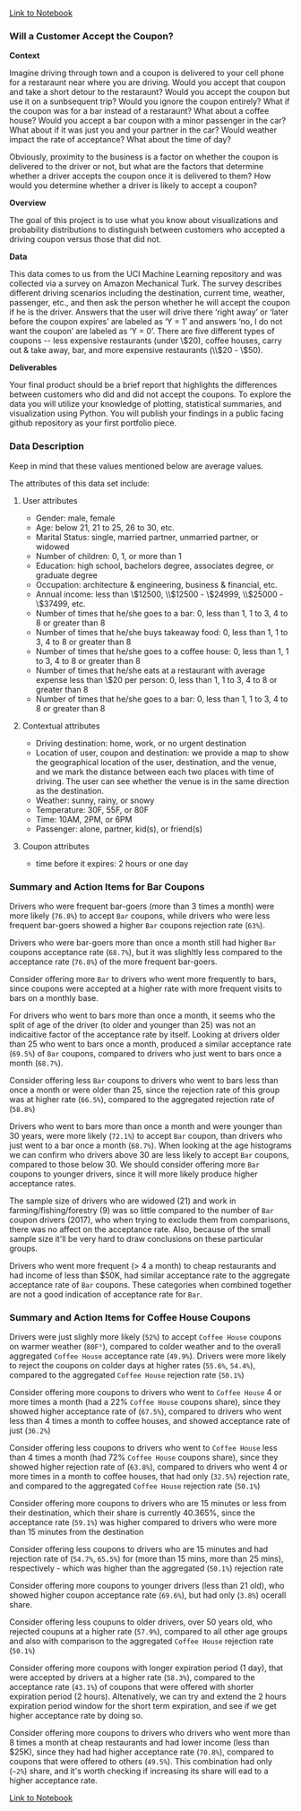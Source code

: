 [Link to Notebook](https://github.com/benharosh/berkeley-ml-1/blob/main/assignment_5_1_starter/prompt.ipynb)

### Will a Customer Accept the Coupon?

**Context**

Imagine driving through town and a coupon is delivered to your cell phone for a restaraunt near where you are driving. Would you accept that coupon and take a short detour to the restaraunt? Would you accept the coupon but use it on a sunbsequent trip? Would you ignore the coupon entirely? What if the coupon was for a bar instead of a restaraunt? What about a coffee house? Would you accept a bar coupon with a minor passenger in the car? What about if it was just you and your partner in the car? Would weather impact the rate of acceptance? What about the time of day?

Obviously, proximity to the business is a factor on whether the coupon is delivered to the driver or not, but what are the factors that determine whether a driver accepts the coupon once it is delivered to them? How would you determine whether a driver is likely to accept a coupon?

**Overview**

The goal of this project is to use what you know about visualizations and probability distributions to distinguish between customers who accepted a driving coupon versus those that did not.

**Data**

This data comes to us from the UCI Machine Learning repository and was collected via a survey on Amazon Mechanical Turk. The survey describes different driving scenarios including the destination, current time, weather, passenger, etc., and then ask the person whether he will accept the coupon if he is the driver. Answers that the user will drive there ‘right away’ or ‘later before the coupon expires’ are labeled as ‘Y = 1’ and answers ‘no, I do not want the coupon’ are labeled as ‘Y = 0’.  There are five different types of coupons -- less expensive restaurants (under \\$20), coffee houses, carry out & take away, bar, and more expensive restaurants (\\$20 - \\$50). 

**Deliverables**

Your final product should be a brief report that highlights the differences between customers who did and did not accept the coupons.  To explore the data you will utilize your knowledge of plotting, statistical summaries, and visualization using Python. You will publish your findings in a public facing github repository as your first portfolio piece.

### Data Description
Keep in mind that these values mentioned below are average values.

The attributes of this data set include:
1. User attributes
    -  Gender: male, female
    -  Age: below 21, 21 to 25, 26 to 30, etc.
    -  Marital Status: single, married partner, unmarried partner, or widowed
    -  Number of children: 0, 1, or more than 1
    -  Education: high school, bachelors degree, associates degree, or graduate degree
    -  Occupation: architecture & engineering, business & financial, etc.
    -  Annual income: less than \\$12500, \\$12500 - \\$24999, \\$25000 - \\$37499, etc.
    -  Number of times that he/she goes to a bar: 0, less than 1, 1 to 3, 4 to 8 or greater than 8
    -  Number of times that he/she buys takeaway food: 0, less than 1, 1 to 3, 4 to 8 or greater
    than 8
    -  Number of times that he/she goes to a coffee house: 0, less than 1, 1 to 3, 4 to 8 or
    greater than 8
    -  Number of times that he/she eats at a restaurant with average expense less than \\$20 per
    person: 0, less than 1, 1 to 3, 4 to 8 or greater than 8
    -  Number of times that he/she goes to a bar: 0, less than 1, 1 to 3, 4 to 8 or greater than 8
    

2. Contextual attributes
    - Driving destination: home, work, or no urgent destination
    - Location of user, coupon and destination: we provide a map to show the geographical
    location of the user, destination, and the venue, and we mark the distance between each
    two places with time of driving. The user can see whether the venue is in the same
    direction as the destination.
    - Weather: sunny, rainy, or snowy
    - Temperature: 30F, 55F, or 80F
    - Time: 10AM, 2PM, or 6PM
    - Passenger: alone, partner, kid(s), or friend(s)


3. Coupon attributes
    - time before it expires: 2 hours or one day
    
### Summary and Action Items for Bar Coupons

Drivers who were frequent bar-goers (more than 3 times a month) were more likely (`76.8%`) to accept `Bar` coupons, while drivers who were less frequent bar-goers showed a higher `Bar` coupons rejection rate (`63%`).

Drivers who were bar-goers more than once a month still had higher `Bar` coupons acceptance rate (`68.7%`), but it was slighltly less compared to the acceptance rate (`76.8%`) of the more frequent bar-goers.

Consider offering more `Bar` to drivers who went more frequently to bars, since coupons were accepted at a higher rate with more frequent visits to bars on a monthly base. 

For drivers who went to bars more than once a month, it seems who the split of age of the driver (to older and younger than 25) was not an indicaitive factor of the acceptance rate by itself. Looking at drivers older than 25 who went to bars once a month, produced a similar acceptance rate (`69.5%`) of `Bar` coupons, compared to drivers who just went to bars once a month (`68.7%`).

Consider offering less `Bar` coupons to drivers who went to bars less than once a month or were older than 25, since the rejection rate of this group was at higher rate (`66.5%`), compared to the aggregated rejection rate of (`58.8%`)

Drivers who went to bars more than once a month and were younger than 30 years, were more likely (`72.1%`) to accept `Bar` coupon, than drivers who just went to a bar once a month (`68.7%`). When looking at the age histograms we can confirm who drivers above 30 are less likely to accept `Bar` coupons, compared to those below 30. We should consider offering more `Bar` coupons to younger drivers, since it will more likely produce higher acceptance rates.

The sample size of drivers who are widowed (21) and work in farming/fishing/forestry (9) was so little compared to the number of `Bar` coupon drivers (2017), who when trying to exclude them from comparisons, there was no affect on the acceptance rate. Also, because of the small sample size it'll be very hard to draw conclusions on these particular groups.

Drivers who went more frequent (> 4 a month) to cheap restaurants and had income of less than $50K, had similar acceptance rate to the aggregate acceptance rate of `Bar` coupons. These categories when combined together are not a good indication of acceptance rate for `Bar`.

    
### Summary and Action Items for Coffee House Coupons

Drivers were just slighly more likely (`52%`) to accept `Coffee House` coupons on warmer weather (`80F°`), compared to colder weather and to the overall aggregated `Coffee House` acceptance rate (`49.9%`). Drivers were more likely to reject the coupons on colder days at higher rates (`55.6%`, `54.4%`), compared to the aggregated `Coffee House` rejection rate (`50.1%`)

Consider offering more coupons to drivers who went to `Coffee House` 4 or more times a month (had a 22% `Coffee House` coupons share), since they showed higher acceptance rate of (`67.5%`), compared to drivers who went less than 4 times a month to coffee houses, and showed acceptance rate of just (`36.2%`)

Consider offering less coupons to drivers who went to `Coffee House` less than 4 times a month (had 72% `Coffee House` coupons share), since they showed higher rejection rate of (`63.8%`), compared to drivers who went 4 or more times in a month to coffee houses, that had only (`32.5%`) rejection rate, and compared to the aggregated `Coffee House` rejection rate (`50.1%`)

Consider offering more coupons to drivers who are 15 minutes or less from their destination, which their share is currently 40.365%, since the acceptance rate (`59.1%`) was higher compared to drivers who were more than 15 minutes from the destination

Consider offering less coupons to drivers who are 15 minutes and had rejection rate of (`54.7%`, `65.5%`) for (more than 15 mins, more than 25 mins), respectively - which was higher than the aggregated (`50.1%`) rejection rate 

Consider offering more coupons to younger drivers (less than 21 old), who showed higher coupon acceptance rate (`69.6%`), but had only (`3.8%`) ocerall share.

Consider offering less coupuns to older drivers, over 50 years old, who rejected coupuns at a higher rate (`57.9%`), compared to all other age groups and also with comparison to the aggregated `Coffee House` rejection rate (`50.1%`)

Consider offering more coupons with longer expiration period (1 day), that were accepted by drivers at a higher rate (`58.3%`), compared to the acceptance rate (`43.1%`) of coupons that were offered with shorter expiration period (2 hours). Altenatively, we can try and extend the 2 hours expiration period window for the short term expiration, and see if we get higher acceptance rate by doing so.

Consider offering more coupons to drivers who drivers who went more than 8 times a month at cheap restaurants and had lower income (less than $25K), since they had had higher acceptance rate (`70.8%`), compared to coupons that were offered to others (`49.5%`). This combination had only (`~2%`) share, and it's worth checking if increasing its share will ead to a higher acceptance rate.

[Link to Notebook](https://github.com/benharosh/berkeley-ml-1/blob/main/assignment_5_1_starter/prompt.ipynb)